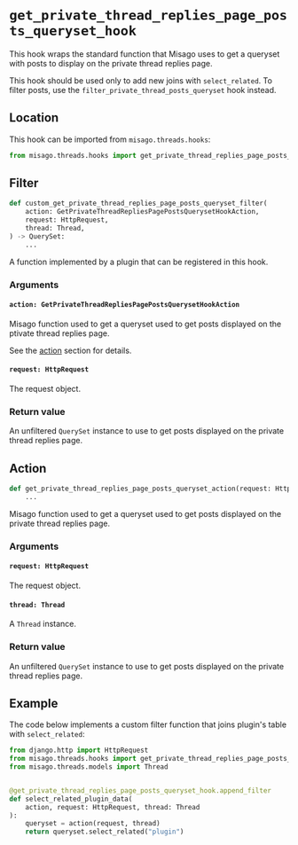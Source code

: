 # `get_private_thread_replies_page_posts_queryset_hook`

This hook wraps the standard function that Misago uses to get a queryset with posts to display on the private thread replies page.

This hook should be used only to add new joins with `select_related`. To filter posts, use the `filter_private_thread_posts_queryset` hook instead.


## Location

This hook can be imported from `misago.threads.hooks`:

```python
from misago.threads.hooks import get_private_thread_replies_page_posts_queryset_hook
```


## Filter

```python
def custom_get_private_thread_replies_page_posts_queryset_filter(
    action: GetPrivateThreadRepliesPagePostsQuerysetHookAction,
    request: HttpRequest,
    thread: Thread,
) -> QuerySet:
    ...
```

A function implemented by a plugin that can be registered in this hook.


### Arguments

#### `action: GetPrivateThreadRepliesPagePostsQuerysetHookAction`

Misago function used to get a queryset used to get posts displayed on the ptivate thread replies page.

See the [action](#action) section for details.


#### `request: HttpRequest`

The request object.


### Return value

An unfiltered `QuerySet` instance to use to get posts displayed on the private thread replies page.


## Action

```python
def get_private_thread_replies_page_posts_queryset_action(request: HttpRequest, thread: Thread) -> QuerySet:
    ...
```

Misago function used to get a queryset used to get posts displayed on the private thread replies page.


### Arguments

#### `request: HttpRequest`

The request object.


#### `thread: Thread`

A `Thread` instance.


### Return value

An unfiltered `QuerySet` instance to use to get posts displayed on the private thread replies page.


## Example

The code below implements a custom filter function that joins plugin's table with `select_related`:

```python
from django.http import HttpRequest
from misago.threads.hooks import get_private_thread_replies_page_posts_queryset_hook
from misago.threads.models import Thread


@get_private_thread_replies_page_posts_queryset_hook.append_filter
def select_related_plugin_data(
    action, request: HttpRequest, thread: Thread
):
    queryset = action(request, thread)
    return queryset.select_related("plugin")
```